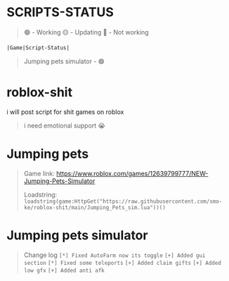 # SCRIPTS-STATUS
>:green_circle: - Working
>:yellow_circle: - Updating
>:red_circle: - Not working

```|Game|Script-Status|```

>Jumping pets simulator - :green_circle:

# roblox-shit
i will post script for shit games on roblox
> i need emotional support :sob:
# Jumping pets
> Game link: https://www.roblox.com/games/12639799777/NEW-Jumping-Pets-Simulator
> 
> Loadstring: ```loadstring(game:HttpGet("https://raw.githubusercontent.com/smo-ke/roblox-shit/main/Jumping_Pets_sim.lua"))()```

# Jumping pets simulator
> Change log
```[*] Fixed AutoFarm now its toggle```
```[+] Added gui section```
```[*] Fixed some teleports```
```[+] Added claim gifts```
```[+] Added low gfx```
```[+] Added anti afk```


